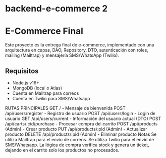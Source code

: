 # backend-e-commerce 2
# E-Commerce Final

Este proyecto es la entrega final de e-commerce, implementado con una arquitectura en capas, DAO, Repository, DTO, autenticación con roles, mailing (Mailtrap) y mensajería SMS/WhatsApp (Twilio).

## Requisitos

- Node.js v16+
- MongoDB (local o Atlas)
- Cuenta en Mailtrap para correos
- Cuenta en Twilio para SMS/Whatsapp

RUTAS PRINCIPALES
GET / - Mensaje de bienvenida
POST /api/users/register - Registro de usuario
POST /api/users/login - Login de usuario
GET /api/users/current - Información del usuario actual (DTO)
POST /api/carts/:cid/purchase - Procesar compra del carrito
POST /api/products (Admin) - Crear producto
PUT /api/products/:pid (Admin) - Actualizar producto
DELETE /api/products/:pid (Admin) - Eliminar producto
Notas
Se utiliza Mailtrap para el envío de correos.
Se utiliza Twilio para el envío de SMS/Whatsapp.
La lógica de compra verifica stock y genera un ticket, dejando en el carrito solo los productos no procesados.